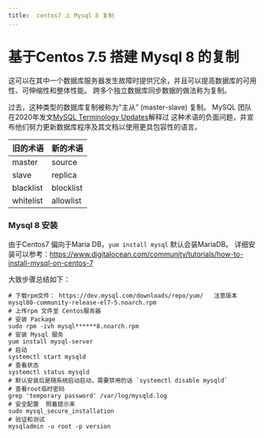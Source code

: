 ```yaml
---
title:  centos7 上 Mysql 8 复制
...
```


# 基于Centos 7.5 搭建 Mysql 8 的复制
这可以在其中一个数据库服务器发生故障时提供冗余，并且可以提高数据库的可用性、可伸缩性和整体性能。 跨多个独立数据库同步数据的做法称为复制。 

 过去，这种类型的数据库复制被称为“主从” (master-slave) 复制。 MySQL 团队在2020年发文[MySQL Terminology Updates](https://dev.mysql.com/blog-archive/mysql-terminology-updates/)解释过 这种术语的负面问题，并宣布他们努力更新数据库程序及其文档以使用更具包容性的语言。 


|旧的术语 	| 新的术语|
| -------- | -------- | 
| master 	| source| 
| slave 	| replica| 
| blacklist 	| blocklist| 
| whitelist | 	allowlist| 

### Mysql 8 安装

由于Centos7 偏向于Maria DB，`yum install mysql` 默认会装MariaDB。  详细安装可以参考：https://www.digitalocean.com/community/tutorials/how-to-install-mysql-on-centos-7

大致步骤总结如下：
```
# 下载rpm文件： https://dev.mysql.com/downloads/repo/yum/   注意版本 mysql80-community-release-el7-5.noarch.rpm
# 上传rpm 文件至 Centos服务器
# 安装 Package 
sudo rpm -ivh mysql******8.noarch.rpm
# 安装 Mysql 服务
yum install mysql-server
# 启动
systemctl start mysqld
# 查看状态
systemctl status mysqld
# 默认安装后是随系统启动启动，需要禁用的话 `systemctl disable mysqld`
# 查看root临时密码
grep 'temporary password' /var/log/mysqld.log
# 安全配置  照着提示来
sudo mysql_secure_installation
# 验证和测试
mysqladmin -u root -p version
```






